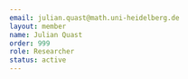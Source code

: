 ```yaml
---
email: julian.quast@math.uni-heidelberg.de
layout: member
name: Julian Quast
order: 999
role: Researcher
status: active
---
```


